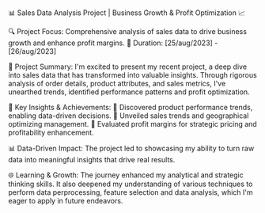 📊 Sales Data Analysis Project | Business Growth & Profit Optimization 📈

🔍 Project Focus: Comprehensive analysis of sales data to drive business growth and enhance profit margins. 📌 Duration: [25/aug/2023] - [26/aug/2023]

🚀 Project Summary: I'm excited to present my recent project, a deep dive into sales data that has transformed into valuable insights. Through rigorous analysis of order details, product attributes, and sales metrics, I've unearthed trends, identified performance patterns and profit optimization.

🔑 Key Insights & Achievements: 🔹 Discovered product performance trends, enabling data-driven decisions. 🔹 Unveiled sales trends and geographical optimizing management. 🔹 Evaluated profit margins for strategic pricing and profitability enhancement.

📊 Data-Driven Impact: The project led to showcasing my ability to turn raw data into meaningful insights that drive real results.

🌐 Learning & Growth: The journey enhanced my analytical and strategic thinking skills. It also deepened my understanding of various techniques to perform data perprocessing, feature selection and data analysis, which I'm eager to apply in future endeavors.
